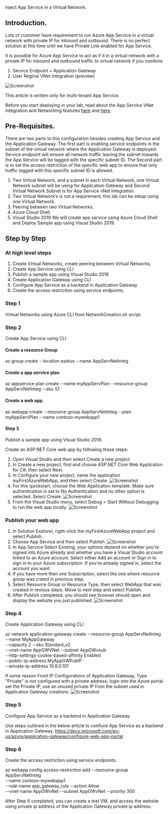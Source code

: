 Inject App Service in a Virtual Network.

## Introduction.
Lots of customer have requirement to run Azure App Service in a virtual network with private IP for inbound and outbound. There is no perfect solution at this time until we have Private Link enabled for App Service.

It is possible for Azure App Service to act as if it in a virtual network with a private IP for inbound and outbound traffic to virtual network if you combine
1)	Service Endpoint + Application Gateway
2)	User Reginal VNet integration (preview)

![Screenshot](Arch.png)

This article is written only for multi-tenant App Service.

Before you start deploying in your lab, read about the App Service VNet Integration and Networking features [here](https://docs.microsoft.com/en-us/azure/app-service/web-sites-integrate-with-vnet) and [here](https://docs.microsoft.com/en-us/azure/app-service/networking-features).


## Pre-Requisites.
There are two parts to this configuration besides creating App Service and the Application Gateway. The first part is enabling service endpoints in the subnet of the virtual network where the Application Gateway is deployed. Service endpoint will ensure all network traffic leaving the subnet towards the App Service will be tagged with the specific subnet ID. The Second part is to set the access restriction of the specific web app to ensure that only traffic tagged with this specific subnet ID is allowed. 

1)	Two Virtual Network, and a subnet in each Virtual Network, one Virtual Network subnet will be using for Application Gateway and Second Virtual Network Subnet is for App Service vNet Integration. 
2)	Two Virtual Network’s is not a requirement, this lab can be setup using one Virtual Network.
3)	Peering between two Virtual Networks.
4)	Azure Cloud Shell. 
5)	Visual Studio 2019
We will create app service using Azure Cloud Shell and Deploy Sample app using Visual Studio 2019.

## Step by Step

### At high level steps
1)  Create Virtual Networks, create peering between Virtual Networks.
2)  Create App Service using CLI
3)  Publish a sample app using Visual Studio 2019
4)  Create Application Gateway using CLI
5)  Configure App Service as a backend in Application Gateway
6)  Create the access restriction using service endpoints.

### Step 1
Virtual Networks using Azure CLI from NetworkCreation.sh script.

### Step 2
Create App Service using CLI

#### Create a resource Group
az group create --location eastus --name AppServNetInteg

#### Create a app service plan
az appservice plan create --name myAppServPlan --resource-group AppServNetInteg --sku S1 

#### Create a web app.
az webapp create --resource-group AppServNetInteg --plan myAppServPlan --name contoso-mywebapp1

#### Step 3
Publish a sample app using Visual Studio 2019.

Create an ASP.NET Core web app by following these steps:
1.	Open Visual Studio and then select Create a new project.
2.	In Create a new project, find and choose ASP.NET Core Web Application for C#, then select Next.
3.	In Configure your new project, name the application myFirstAzureWebApp, and then select Create.
![Screenshot](vs1.png)
4.  For this quickstart, choose the Web Application template. Make sure authentication is set to No Authentication and no other option is selected. Select Create.
![Screenshot](vs2.png)
5.  From the Visual Studio menu, select Debug > Start Without Debugging to run the web app locally.
![Screenshot](vs3.png)
### Publish your web app
1.  In Solution Explorer, right-click the myFirstAzureWebApp project and select Publish.
2.  Choose App Service and then select Publish.
![Screenshot](vs4.png)
3.  In App Service Select Existing, your options depend on whether you're signed into Azure already and whether you have a Visual Studio account linked to an Azure account. Select either Add an account or Sign in to sign in to your Azure subscription. If you're already signed in, select the account you want.
4.  If you have more then one Subscription, select the one where resource group was crated in previous step.
5.  Select Resource Group or Resource Type, then select WebApp that was created in revious steps. Move to next step and select Publish.
6.  After Publish completed, you should see browser should open and display the website you just published.
![Screenshot](vs5.png)

### Step 4
Create Application Gateway using CLI

az network application-gateway create --resource-group AppServNetInteg --name MyAppGateway \
--capacity 2 --sku Standard_v2 \
    --vnet-name AppGWVNet --subnet AppGWvsub \
	--http-settings-cookie-based-affinity Enabled \
    --public-ip-address MyAppGWPubIP \
    --private-ip-address 10.6.0.101

If some reason Front IP Configurations of Application Gateway, Type "Private" is not configured with a private address, login into the Azure portal set the Private IP, use an unused private IP from the subnet used in Application Gateway creations.
![Screenshot](vs6.png)


### Step 5
Configure App Service as a backend in Application Gateway

Use steps outlined in the below article to confiure App Service as a backend in Application Gateway.
https://docs.microsoft.com/en-us/azure/application-gateway/configure-web-app-portal

### Step 6
Create the access restriction using service endpoints.

az webapp config access-restriction add --resource-group AppServNetInteg \
--name contoso-mywebapp1 \
--rule-name app_gateway_rule --action Allow \
--vnet-name AppGWvNet --subnet AppGWvNet --priority 300

After Step 6 completed, you can create a test VM, and access the website using private ip address of the Application Gateway private ip address. 









